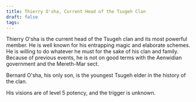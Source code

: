 ```yaml
---
title: Thierry O'sha, Current Head of the Tsugeh Clan
draft: false
tags:
---
```

Thierry O'sha is the current head of the Tsugeh clan and its most powerful member. He is well known for his entrapping magic and elaborate schemes. He is willing to do whatever he must for the sake of his clan and family. Because of previous events, he is not on good terms with the Aenwidian government and the Mereth-Mar sect. 
 
Bernard O'sha, his only son, is the youngest Tsugeh elder in the history of the clan.   

His visions are of level 5 potency, and the trigger is unknown. 
